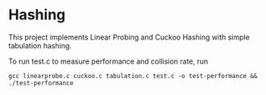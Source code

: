 # Hashing

This project implements Linear Probing and Cuckoo Hashing with simple tabulation hashing.

To run test.c to measure performance and collision rate, run

`gcc linearprobe.c cuckoo.c tabulation.c test.c -o test-performance && ./test-performance`

